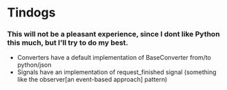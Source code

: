# Tindogs

### This will not be a pleasant experience, since I dont like Python this much, but I'll try to do my best.

- Converters have a default implementation of BaseConverter from/to python/json
- Signals have an implementation of request_finished signal (something like the observer[an event-based approach] pattern)